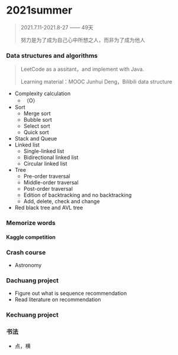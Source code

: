 # 2021summer

> 2021.7.11-2021.8-27   ——  49天
>
> 努力是为了成为自己心中所想之人，而非为了成为他人

### Data structures and algorithms

> LeetCode as a assitant，and implement with Java.
>
> Learning material：MOOC Junhui Deng，Bilibili data structure

- Complexity calculation
  - （O）
- Sort
  - Merge sort
  - Bubble sort
  - Select sort
  - Quick sort
- Stack and Queue
- Linked list
  - Single-linked list
  - Bidirectional linked list
  - Circular linked list
- Tree
  - Pre-order traversal	  
  - Middle-order traversal
  - Post-order traversal
  - Edition of backtracking and no backtracking
  - Add, delete, check and change
- Red black tree and AVL tree

### Memorize words

#### Kaggle competition

### Crash course

- Astronomy

### Dachuang project

- Figure out what is sequence recommendation
- Read literature on recommendation

### Kechuang project

### 书法

- 点，横